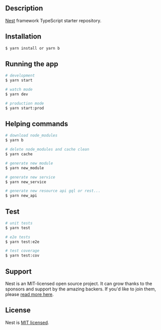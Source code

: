 ## Description

[Nest](https://github.com/nestjs/nest) framework TypeScript starter repository.

## Installation

```bash
$ yarn install or yarn b
```

## Running the app

```bash
# development
$ yarn start

# watch mode
$ yarn dev

# production mode
$ yarn start:prod
```

## Helping commands

```bash
# download node_modules
$ yarn b

# delete node_modules and cache clean
$ yarn cache

# generate new module
$ yarn new_module

# generate new service
$ yarn new_service

# generate new resource api gql or rest...
$ yarn new_api
```

## Test

```bash
# unit tests
$ yarn test

# e2e tests
$ yarn test:e2e

# test coverage
$ yarn test:cov
```

## Support

Nest is an MIT-licensed open source project. It can grow thanks to the sponsors and support by the amazing backers. If you'd like to join them, please [read more here](https://docs.nestjs.com/support).

## License

Nest is [MIT licensed](LICENSE).
